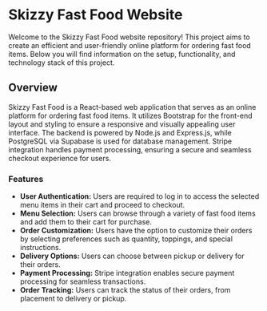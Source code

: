# Skizzy Fast Food Website

<p>Welcome to the Skizzy Fast Food website repository! This project aims to create an efficient and user-friendly online platform for ordering fast food items. Below you will find information on the setup, functionality, and technology stack of this project.
</p>


## Overview
Skizzy Fast Food is a React-based web application that serves as an online platform for ordering fast food items. It utilizes Bootstrap for the front-end layout and styling to ensure a responsive and visually appealing user interface. The backend is powered by Node.js and Express.js, while PostgreSQL via Supabase is used for database management. Stripe integration handles payment processing, ensuring a secure and seamless checkout experience for users.

### Features
* <b>User Authentication:</b> Users are required to log in to access the selected menu items in their cart and proceed to checkout.
* <b>Menu Selection:</b> Users can browse through a variety of fast food items and add them to their cart for purchase.
* <b>Order Customization:</b> Users have the option to customize their orders by selecting preferences such as quantity, toppings, and special instructions.
* <b>Delivery Options:</b> Users can choose between pickup or delivery for their orders.
* <b>Payment Processing:</b> Stripe integration enables secure payment processing for seamless transactions.
* <b>Order Tracking:</b> Users can track the status of their orders, from placement to delivery or pickup.
